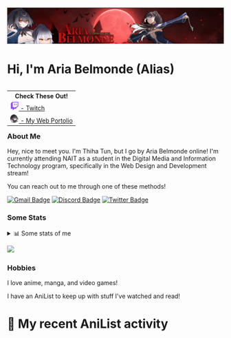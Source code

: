 <img src="img/banner-art.png"></img>

# Hi, I'm Aria Belmonde (Alias)

<table align="right">
<th align="center">Check These Out!</th>
<!-- Twitch -->
 <tr>
    <td>
        <a href="https://www.twitch.tv/ariabelmonde"><img src="img/twitch-icon.png" height="20"> - Twitch</a>
    </td>
 </tr>
<!-- Website -->
 <tr>
    <td>
        <a href="https://www.ariabelmonde.ca/"><img src="img/profile-icon.png" height="20"> - My Web Portolio</a>
    </td>
 </tr>
</table>

### About Me
Hey, nice to meet you. I'm Thiha Tun, but I go by Aria Belmonde online! I'm currently attending NAIT as a student in the Digital Media and Information Technology program, specifically in the Web Design and Development stream!


You can reach out to me through one of these methods!

[![Gmail Badge](https://img.shields.io/badge/Gmail-D14836?style=for-the-badge&logo=gmail&logoColor=white)](mailto:ariabelmonde@gmail.com)
[![Discord Badge](https://img.shields.io/badge/Discord-5865F2?style=for-the-badge&logo=discord&logoColor=white)](https://discordapp.com/users/206236479016534017)
[![Twitter Badge](https://img.shields.io/badge/X-000000?style=for-the-badge&logo=x&logoColor=white)](https://x.com/ariabelmonde)

### Some Stats
<details>
  <summary>📊 Some stats of me</summary>
  
![My github stats!](https://github-readme-stats.vercel.app/api?username=falloffyourhorse&show_icons=true&theme=radical&custom_title=My%20Github%20Stats:&line_height=33&include_all_commits=true) 
![My top langauges](https://github-readme-stats.vercel.app/api/top-langs?username=falloffyourhorse&show_icons=true&theme=radical&custom_title=My%20most%20used%20languages:&layout=compact&card_width=445) 
</details>

![](https://komarev.com/ghpvc/?username=FallOffYourHorse&color=8b0000)

### Hobbies
I love anime, manga, and video games! 

I have an AniList to keep up with stuff I've watched and read!

# 🌸 My recent AniList activity

<!-- ANILIST_ACTIVITY:start -->

<!-- ANILIST_ACTIVITY:end -->